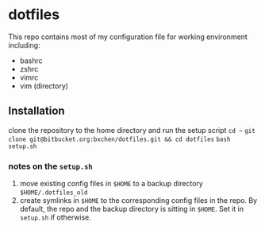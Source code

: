 # dotfiles

This repo contains most of my configuration file for working environment including:

- bashrc
- zshrc
- vimrc
- vim (directory)

## Installation
clone the repository to the home directory and run the setup script
`cd ~`
`git clone git@bitbucket.org:bxchen/dotfiles.git && cd dotfiles`
`bash setup.sh`

### notes on the `setup.sh`
1. move existing config files in `$HOME` to a backup directory
   `$HOME/.dotfiles_old`
2. create symlinks in `$HOME` to the corresponding config files in the repo. By
   default, the repo and the backup directory is sitting in `$HOME`. Set it in
   `setup.sh` if otherwise.
